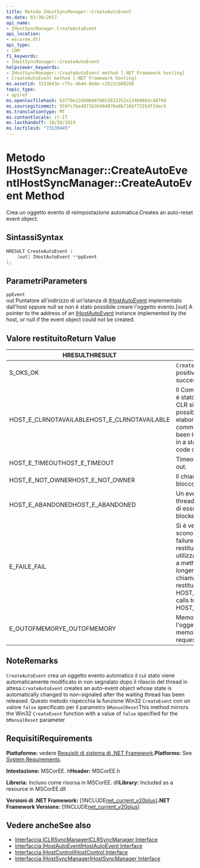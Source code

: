 ```yaml
---
title: Metodo IHostSyncManager::CreateAutoEvent
ms.date: 03/30/2017
api_name:
- IHostSyncManager.CreateAutoEvent
api_location:
- mscoree.dll
api_type:
- COM
f1_keywords:
- IHostSyncManager::CreateAutoEvent
helpviewer_keywords:
- IHostSyncManager::CreateAutoEvent method [.NET Framework hosting]
- CreateAutoEvent method [.NET Framework hosting]
ms.assetid: 3153643e-cf5c-4b44-8e0e-c2b22cb08208
topic_type:
- apiref
ms.openlocfilehash: b3778e12dd96d4f4653633252e13469601c4879d
ms.sourcegitcommit: 559fcfbe4871636494870a8b716bf7325df34ac5
ms.translationtype: MT
ms.contentlocale: it-IT
ms.lasthandoff: 10/30/2019
ms.locfileid: "73139445"
---
```

# <a name="ihostsyncmanagercreateautoevent-method"></a><span data-ttu-id="a9c8e-102">Metodo IHostSyncManager::CreateAutoEvent</span><span class="sxs-lookup"><span data-stu-id="a9c8e-102">IHostSyncManager::CreateAutoEvent Method</span></span>
<span data-ttu-id="a9c8e-103">Crea un oggetto evento di reimpostazione automatica.</span><span class="sxs-lookup"><span data-stu-id="a9c8e-103">Creates an auto-reset event object.</span></span>  
  
## <a name="syntax"></a><span data-ttu-id="a9c8e-104">Sintassi</span><span class="sxs-lookup"><span data-stu-id="a9c8e-104">Syntax</span></span>  
  
```cpp  
HRESULT CreateAutoEvent (  
    [out] IHostAutoEvent **ppEvent  
);  
```  
  
## <a name="parameters"></a><span data-ttu-id="a9c8e-105">Parametri</span><span class="sxs-lookup"><span data-stu-id="a9c8e-105">Parameters</span></span>  
 `ppEvent`  
 <span data-ttu-id="a9c8e-106">out Puntatore all'indirizzo di un'istanza di [IHostAutoEvent](../../../../docs/framework/unmanaged-api/hosting/ihostautoevent-interface.md) implementato dall'host oppure null se non è stato possibile creare l'oggetto evento.</span><span class="sxs-lookup"><span data-stu-id="a9c8e-106">[out] A pointer to the address of an [IHostAutoEvent](../../../../docs/framework/unmanaged-api/hosting/ihostautoevent-interface.md) instance implemented by the host, or null if the event object could not be created.</span></span>  
  
## <a name="return-value"></a><span data-ttu-id="a9c8e-107">Valore restituito</span><span class="sxs-lookup"><span data-stu-id="a9c8e-107">Return Value</span></span>  
  
|<span data-ttu-id="a9c8e-108">HRESULT</span><span class="sxs-lookup"><span data-stu-id="a9c8e-108">HRESULT</span></span>|<span data-ttu-id="a9c8e-109">Descrizione</span><span class="sxs-lookup"><span data-stu-id="a9c8e-109">Description</span></span>|  
|-------------|-----------------|  
|<span data-ttu-id="a9c8e-110">S_OK</span><span class="sxs-lookup"><span data-stu-id="a9c8e-110">S_OK</span></span>|<span data-ttu-id="a9c8e-111">`CreateAutoEvent` ha restituito un esito positivo.</span><span class="sxs-lookup"><span data-stu-id="a9c8e-111">`CreateAutoEvent` returned successfully.</span></span>|  
|<span data-ttu-id="a9c8e-112">HOST_E_CLRNOTAVAILABLE</span><span class="sxs-lookup"><span data-stu-id="a9c8e-112">HOST_E_CLRNOTAVAILABLE</span></span>|<span data-ttu-id="a9c8e-113">Il Common Language Runtime (CLR) non è stato caricato in un processo oppure CLR si trova in uno stato in cui non è possibile eseguire codice gestito o elaborare la chiamata correttamente.</span><span class="sxs-lookup"><span data-stu-id="a9c8e-113">The common language runtime (CLR) has not been loaded into a process, or the CLR is in a state in which it cannot run managed code or process the call successfully.</span></span>|  
|<span data-ttu-id="a9c8e-114">HOST_E_TIMEOUT</span><span class="sxs-lookup"><span data-stu-id="a9c8e-114">HOST_E_TIMEOUT</span></span>|<span data-ttu-id="a9c8e-115">Timeout della chiamata.</span><span class="sxs-lookup"><span data-stu-id="a9c8e-115">The call timed out.</span></span>|  
|<span data-ttu-id="a9c8e-116">HOST_E_NOT_OWNER</span><span class="sxs-lookup"><span data-stu-id="a9c8e-116">HOST_E_NOT_OWNER</span></span>|<span data-ttu-id="a9c8e-117">Il chiamante non è il proprietario del blocco.</span><span class="sxs-lookup"><span data-stu-id="a9c8e-117">The caller does not own the lock.</span></span>|  
|<span data-ttu-id="a9c8e-118">HOST_E_ABANDONED</span><span class="sxs-lookup"><span data-stu-id="a9c8e-118">HOST_E_ABANDONED</span></span>|<span data-ttu-id="a9c8e-119">Un evento è stato annullato mentre un thread bloccato o Fiber era in attesa su di esso.</span><span class="sxs-lookup"><span data-stu-id="a9c8e-119">An event was canceled while a blocked thread or fiber was waiting on it.</span></span>|  
|<span data-ttu-id="a9c8e-120">E_FAIL</span><span class="sxs-lookup"><span data-stu-id="a9c8e-120">E_FAIL</span></span>|<span data-ttu-id="a9c8e-121">Si è verificato un errore irreversibile sconosciuto.</span><span class="sxs-lookup"><span data-stu-id="a9c8e-121">An unknown catastrophic failure occurred.</span></span> <span data-ttu-id="a9c8e-122">Quando un metodo restituisce E_FAIL, CLR non è più utilizzabile all'interno del processo.</span><span class="sxs-lookup"><span data-stu-id="a9c8e-122">When a method returns E_FAIL, the CLR is no longer usable within the process.</span></span> <span data-ttu-id="a9c8e-123">Le chiamate successive ai metodi di hosting restituiscono HOST_E_CLRNOTAVAILABLE.</span><span class="sxs-lookup"><span data-stu-id="a9c8e-123">Subsequent calls to hosting methods return HOST_E_CLRNOTAVAILABLE.</span></span>|  
|<span data-ttu-id="a9c8e-124">E_OUTOFMEMORY</span><span class="sxs-lookup"><span data-stu-id="a9c8e-124">E_OUTOFMEMORY</span></span>|<span data-ttu-id="a9c8e-125">Memoria insufficiente per creare l'oggetto evento richiesto.</span><span class="sxs-lookup"><span data-stu-id="a9c8e-125">Not enough memory was available to create the requested event object.</span></span>|  
  
## <a name="remarks"></a><span data-ttu-id="a9c8e-126">Note</span><span class="sxs-lookup"><span data-stu-id="a9c8e-126">Remarks</span></span>  
 <span data-ttu-id="a9c8e-127">`CreateAutoEvent` crea un oggetto evento automatico il cui stato viene automaticamente modificato in non segnalato dopo il rilascio del thread in attesa.</span><span class="sxs-lookup"><span data-stu-id="a9c8e-127">`CreateAutoEvent` creates an auto-event object whose state is automatically changed to non-signaled after the waiting thread has been released.</span></span> <span data-ttu-id="a9c8e-128">Questo metodo rispecchia la funzione Win32 `CreateEvent` con un valore `false` specificato per il parametro `bManualReset`</span><span class="sxs-lookup"><span data-stu-id="a9c8e-128">This method mirrors the Win32 `CreateEvent` function with a value of `false` specified for the `bManualReset` parameter</span></span>  
  
## <a name="requirements"></a><span data-ttu-id="a9c8e-129">Requisiti</span><span class="sxs-lookup"><span data-stu-id="a9c8e-129">Requirements</span></span>  
 <span data-ttu-id="a9c8e-130">**Piattaforme:** vedere [Requisiti di sistema di .NET Framework](../../../../docs/framework/get-started/system-requirements.md).</span><span class="sxs-lookup"><span data-stu-id="a9c8e-130">**Platforms:** See [System Requirements](../../../../docs/framework/get-started/system-requirements.md).</span></span>  
  
 <span data-ttu-id="a9c8e-131">**Intestazione:** MSCorEE. h</span><span class="sxs-lookup"><span data-stu-id="a9c8e-131">**Header:** MSCorEE.h</span></span>  
  
 <span data-ttu-id="a9c8e-132">**Libreria:** Incluso come risorsa in MSCorEE. dll</span><span class="sxs-lookup"><span data-stu-id="a9c8e-132">**Library:** Included as a resource in MSCorEE.dll</span></span>  
  
 <span data-ttu-id="a9c8e-133">**Versioni di .NET Framework:** [!INCLUDE[net_current_v20plus](../../../../includes/net-current-v20plus-md.md)]</span><span class="sxs-lookup"><span data-stu-id="a9c8e-133">**.NET Framework Versions:** [!INCLUDE[net_current_v20plus](../../../../includes/net-current-v20plus-md.md)]</span></span>  
  
## <a name="see-also"></a><span data-ttu-id="a9c8e-134">Vedere anche</span><span class="sxs-lookup"><span data-stu-id="a9c8e-134">See also</span></span>

- [<span data-ttu-id="a9c8e-135">Interfaccia ICLRSyncManager</span><span class="sxs-lookup"><span data-stu-id="a9c8e-135">ICLRSyncManager Interface</span></span>](../../../../docs/framework/unmanaged-api/hosting/iclrsyncmanager-interface.md)
- [<span data-ttu-id="a9c8e-136">Interfaccia IHostAutoEvent</span><span class="sxs-lookup"><span data-stu-id="a9c8e-136">IHostAutoEvent Interface</span></span>](../../../../docs/framework/unmanaged-api/hosting/ihostautoevent-interface.md)
- [<span data-ttu-id="a9c8e-137">Interfaccia IHostControl</span><span class="sxs-lookup"><span data-stu-id="a9c8e-137">IHostControl Interface</span></span>](../../../../docs/framework/unmanaged-api/hosting/ihostcontrol-interface.md)
- [<span data-ttu-id="a9c8e-138">Interfaccia IHostSyncManager</span><span class="sxs-lookup"><span data-stu-id="a9c8e-138">IHostSyncManager Interface</span></span>](../../../../docs/framework/unmanaged-api/hosting/ihostsyncmanager-interface.md)
